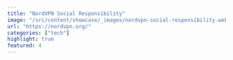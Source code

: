 ```yaml
---
title: "NordVPN Social Responsibility"
image: "/src/content/showcase/_images/nordvpn-social-responsibility.webp"
url: "https://nordvpn.org/"
categories: ["tech"]
highlight: true
featured: 4
---
```

